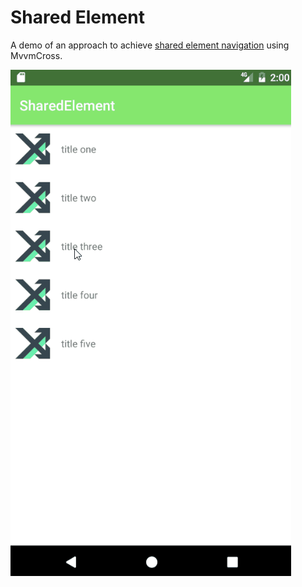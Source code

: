 # Shared Element

A demo of an approach to achieve [shared element navigation](https://developer.android.com/training/material/animations.html#Transitions) using MvvmCross.

![Share Element Demo](/screenshots/share_element.gif "Transition in action")

